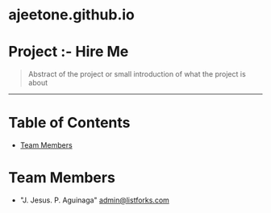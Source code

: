 # ajeetone.github.io
# Project :- Hire Me
> Abstract of the project or small introduction of what the project is about
<hr>

# Table of Contents
* [Team Members](#team-members)

# <a name="team-members"></a>Team Members
* "J. Jesus. P. Aguinaga" <admin@listforks.com>
